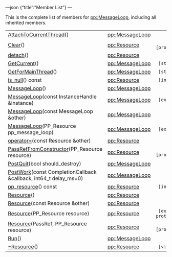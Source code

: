 —json {“title”:“Member List”} —

This is the complete list of members for <a href="/docs/native-client/pepper_beta/cpp/classpp_1_1_message_loop/" class="el">pp::MessageLoop</a>, including all inherited members.

<table><tbody><tr class="odd"><td><a href="/docs/native-client/pepper_beta/cpp/classpp_1_1_message_loop#ad5373c3f4b64dbb34d2a8334a23d0f95" class="el">AttachToCurrentThread</a>()</td><td><a href="/docs/native-client/pepper_beta/cpp/classpp_1_1_message_loop/" class="el">pp::MessageLoop</a></td><td></td></tr><tr class="even"><td><a href="/docs/native-client/pepper_beta/cpp/classpp_1_1_resource#ad4016f37d3022863ca0188acb26ac9c4" class="el">Clear</a>()</td><td><a href="/docs/native-client/pepper_beta/cpp/classpp_1_1_resource/" class="el">pp::Resource</a></td><td><code> [protected]</code></td></tr><tr class="odd"><td><a href="/docs/native-client/pepper_beta/cpp/classpp_1_1_resource#a81b9246381bdddacca3ac25f6ded2bfd" class="el">detach</a>()</td><td><a href="/docs/native-client/pepper_beta/cpp/classpp_1_1_resource/" class="el">pp::Resource</a></td><td></td></tr><tr class="even"><td><a href="/docs/native-client/pepper_beta/cpp/classpp_1_1_message_loop#abba91f736f52838f28961a571f79f09a" class="el">GetCurrent</a>()</td><td><a href="/docs/native-client/pepper_beta/cpp/classpp_1_1_message_loop/" class="el">pp::MessageLoop</a></td><td><code> [static]</code></td></tr><tr class="odd"><td><a href="/docs/native-client/pepper_beta/cpp/classpp_1_1_message_loop#a70558dd2cfda90b4869dc9960223f7ed" class="el">GetForMainThread</a>()</td><td><a href="/docs/native-client/pepper_beta/cpp/classpp_1_1_message_loop/" class="el">pp::MessageLoop</a></td><td><code> [static]</code></td></tr><tr class="even"><td><a href="/docs/native-client/pepper_beta/cpp/classpp_1_1_resource#a859068e34cdc2dc0b78754c255323aa9" class="el">is_null</a>() const</td><td><a href="/docs/native-client/pepper_beta/cpp/classpp_1_1_resource/" class="el">pp::Resource</a></td><td><code> [inline]</code></td></tr><tr class="odd"><td><a href="/docs/native-client/pepper_beta/cpp/classpp_1_1_message_loop#a424cabb7ac0b27aed54a6485dd880533" class="el">MessageLoop</a>()</td><td><a href="/docs/native-client/pepper_beta/cpp/classpp_1_1_message_loop/" class="el">pp::MessageLoop</a></td><td></td></tr><tr class="even"><td><a href="/docs/native-client/pepper_beta/cpp/classpp_1_1_message_loop#a985004b1e2b2bb09f62cb59b320c6625" class="el">MessageLoop</a>(const InstanceHandle &amp;instance)</td><td><a href="/docs/native-client/pepper_beta/cpp/classpp_1_1_message_loop/" class="el">pp::MessageLoop</a></td><td><code> [explicit]</code></td></tr><tr class="odd"><td><a href="/docs/native-client/pepper_beta/cpp/classpp_1_1_message_loop#ab7c519d456320eda6aa57548e9574b44" class="el">MessageLoop</a>(const MessageLoop &amp;other)</td><td><a href="/docs/native-client/pepper_beta/cpp/classpp_1_1_message_loop/" class="el">pp::MessageLoop</a></td><td></td></tr><tr class="even"><td><a href="/docs/native-client/pepper_beta/cpp/classpp_1_1_message_loop#a2019e1f3f291bf4d87cdb41efea187e7" class="el">MessageLoop</a>(PP_Resource pp_message_loop)</td><td><a href="/docs/native-client/pepper_beta/cpp/classpp_1_1_message_loop/" class="el">pp::MessageLoop</a></td><td><code> [explicit]</code></td></tr><tr class="odd"><td><a href="/docs/native-client/pepper_beta/cpp/classpp_1_1_resource#aaf808a98bdaa7998d82e19514aa87423" class="el">operator=</a>(const Resource &amp;other)</td><td><a href="/docs/native-client/pepper_beta/cpp/classpp_1_1_resource/" class="el">pp::Resource</a></td><td></td></tr><tr class="even"><td><a href="/docs/native-client/pepper_beta/cpp/classpp_1_1_resource#a3eda014529127a818df8d5bb5ec2fdf0" class="el">PassRefFromConstructor</a>(PP_Resource resource)</td><td><a href="/docs/native-client/pepper_beta/cpp/classpp_1_1_resource/" class="el">pp::Resource</a></td><td><code> [protected]</code></td></tr><tr class="odd"><td><a href="/docs/native-client/pepper_beta/cpp/classpp_1_1_message_loop#a2311af860834b866076fb518ac27eab5" class="el">PostQuit</a>(bool should_destroy)</td><td><a href="/docs/native-client/pepper_beta/cpp/classpp_1_1_message_loop/" class="el">pp::MessageLoop</a></td><td></td></tr><tr class="even"><td><a href="/docs/native-client/pepper_beta/cpp/classpp_1_1_message_loop#a2c24506ef8be1745d29983b2d7803e36" class="el">PostWork</a>(const CompletionCallback &amp;callback, int64_t delay_ms=0)</td><td><a href="/docs/native-client/pepper_beta/cpp/classpp_1_1_message_loop/" class="el">pp::MessageLoop</a></td><td></td></tr><tr class="odd"><td><a href="/docs/native-client/pepper_beta/cpp/classpp_1_1_resource#a46a6123de0b007ad3fcb6f666534ccb4" class="el">pp_resource</a>() const</td><td><a href="/docs/native-client/pepper_beta/cpp/classpp_1_1_resource/" class="el">pp::Resource</a></td><td><code> [inline]</code></td></tr><tr class="even"><td><a href="/docs/native-client/pepper_beta/cpp/classpp_1_1_resource#a56679e93a58101c8dce5dc510811a094" class="el">Resource</a>()</td><td><a href="/docs/native-client/pepper_beta/cpp/classpp_1_1_resource/" class="el">pp::Resource</a></td><td></td></tr><tr class="odd"><td><a href="/docs/native-client/pepper_beta/cpp/classpp_1_1_resource#ab0f664099ca06367180f220ea7e0b831" class="el">Resource</a>(const Resource &amp;other)</td><td><a href="/docs/native-client/pepper_beta/cpp/classpp_1_1_resource/" class="el">pp::Resource</a></td><td></td></tr><tr class="even"><td><a href="/docs/native-client/pepper_beta/cpp/classpp_1_1_resource#a555de93fdf4793f7db1183bf71d20580" class="el">Resource</a>(PP_Resource resource)</td><td><a href="/docs/native-client/pepper_beta/cpp/classpp_1_1_resource/" class="el">pp::Resource</a></td><td><code> [explicit, protected]</code></td></tr><tr class="odd"><td><a href="/docs/native-client/pepper_beta/cpp/classpp_1_1_resource#a907d3d6b7e292587c8cb9ff30d0a418d" class="el">Resource</a>(PassRef, PP_Resource resource)</td><td><a href="/docs/native-client/pepper_beta/cpp/classpp_1_1_resource/" class="el">pp::Resource</a></td><td><code> [protected]</code></td></tr><tr class="even"><td><a href="/docs/native-client/pepper_beta/cpp/classpp_1_1_message_loop#ad5ac96f80c12d701acfbe558e8fb3a4c" class="el">Run</a>()</td><td><a href="/docs/native-client/pepper_beta/cpp/classpp_1_1_message_loop/" class="el">pp::MessageLoop</a></td><td></td></tr><tr class="odd"><td><a href="/docs/native-client/pepper_beta/cpp/classpp_1_1_resource#a081165265e2bd8217eaa2be2aeeb3aa3" class="el">~Resource</a>()</td><td><a href="/docs/native-client/pepper_beta/cpp/classpp_1_1_resource/" class="el">pp::Resource</a></td><td><code> [virtual]</code></td></tr></tbody></table>
